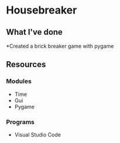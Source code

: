 # Housebreaker

## What I've done
*Created a brick breaker game with pygame

## Resources
### Modules
* Time
* Gui
* Pygame

### Programs
* Visual Studio Code

